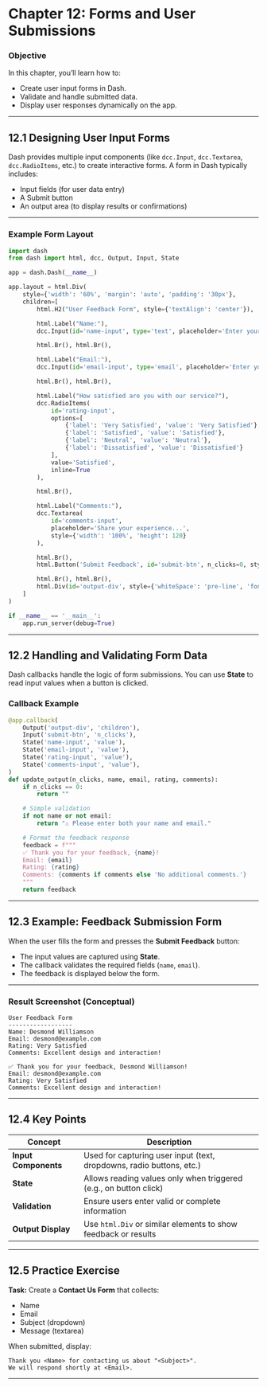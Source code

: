 # **Chapter 12: Forms and User Submissions**

### **Objective**

In this chapter, you’ll learn how to:

* Create user input forms in Dash.
* Validate and handle submitted data.
* Display user responses dynamically on the app.

---

## **12.1 Designing User Input Forms**

Dash provides multiple input components (like `dcc.Input`, `dcc.Textarea`, `dcc.RadioItems`, etc.) to create interactive forms.
A form in Dash typically includes:

* Input fields (for user data entry)
* A Submit button
* An output area (to display results or confirmations)

---

### **Example Form Layout**

```python
import dash
from dash import html, dcc, Output, Input, State

app = dash.Dash(__name__)

app.layout = html.Div(
    style={'width': '60%', 'margin': 'auto', 'padding': '30px'},
    children=[
        html.H2("User Feedback Form", style={'textAlign': 'center'}),

        html.Label("Name:"),
        dcc.Input(id='name-input', type='text', placeholder='Enter your name', style={'width': '100%'}),

        html.Br(), html.Br(),

        html.Label("Email:"),
        dcc.Input(id='email-input', type='email', placeholder='Enter your email', style={'width': '100%'}),

        html.Br(), html.Br(),

        html.Label("How satisfied are you with our service?"),
        dcc.RadioItems(
            id='rating-input',
            options=[
                {'label': 'Very Satisfied', 'value': 'Very Satisfied'},
                {'label': 'Satisfied', 'value': 'Satisfied'},
                {'label': 'Neutral', 'value': 'Neutral'},
                {'label': 'Dissatisfied', 'value': 'Dissatisfied'}
            ],
            value='Satisfied',
            inline=True
        ),

        html.Br(),

        html.Label("Comments:"),
        dcc.Textarea(
            id='comments-input',
            placeholder='Share your experience...',
            style={'width': '100%', 'height': 120}
        ),

        html.Br(),
        html.Button('Submit Feedback', id='submit-btn', n_clicks=0, style={'marginTop': '10px'}),

        html.Br(), html.Br(),
        html.Div(id='output-div', style={'whiteSpace': 'pre-line', 'fontSize': '16px', 'color': '#333'})
    ]
)

if __name__ == '__main__':
    app.run_server(debug=True)
```

---

## **12.2 Handling and Validating Form Data**

Dash callbacks handle the logic of form submissions.
You can use **State** to read input values when a button is clicked.

### **Callback Example**

```python
@app.callback(
    Output('output-div', 'children'),
    Input('submit-btn', 'n_clicks'),
    State('name-input', 'value'),
    State('email-input', 'value'),
    State('rating-input', 'value'),
    State('comments-input', 'value'),
)
def update_output(n_clicks, name, email, rating, comments):
    if n_clicks == 0:
        return ""

    # Simple validation
    if not name or not email:
        return "⚠️ Please enter both your name and email."

    # Format the feedback response
    feedback = f"""
    ✅ Thank you for your feedback, {name}!
    Email: {email}
    Rating: {rating}
    Comments: {comments if comments else 'No additional comments.'}
    """
    return feedback
```

---

## **12.3 Example: Feedback Submission Form**

When the user fills the form and presses the **Submit Feedback** button:

* The input values are captured using **State**.
* The callback validates the required fields (`name`, `email`).
* The feedback is displayed below the form.

---

### **Result Screenshot (Conceptual)**

```
User Feedback Form
------------------
Name: Desmond Williamson
Email: desmond@example.com
Rating: Very Satisfied
Comments: Excellent design and interaction!

✅ Thank you for your feedback, Desmond Williamson!
Email: desmond@example.com
Rating: Very Satisfied
Comments: Excellent design and interaction!
```

---

## **12.4 Key Points**

| Concept              | Description                                                          |
| -------------------- | -------------------------------------------------------------------- |
| **Input Components** | Used for capturing user input (text, dropdowns, radio buttons, etc.) |
| **State**            | Allows reading values only when triggered (e.g., on button click)    |
| **Validation**       | Ensure users enter valid or complete information                     |
| **Output Display**   | Use `html.Div` or similar elements to show feedback or results       |

---

## **12.5 Practice Exercise**

**Task:**
Create a **Contact Us Form** that collects:

* Name
* Email
* Subject (dropdown)
* Message (textarea)

When submitted, display:

```
Thank you <Name> for contacting us about "<Subject>".
We will respond shortly at <Email>.
```

---
